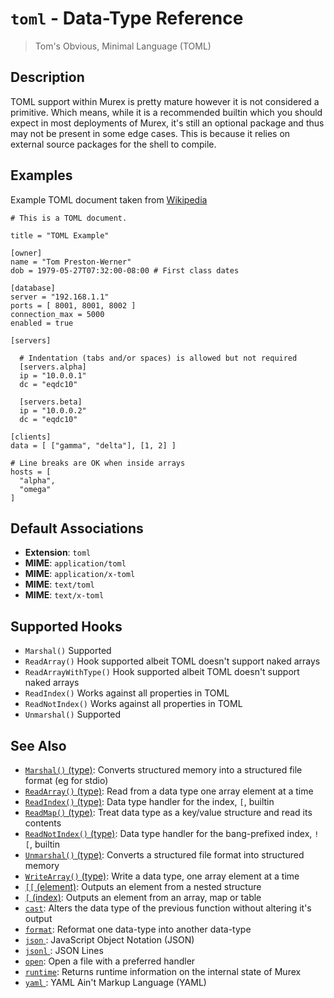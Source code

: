 # `toml` - Data-Type Reference

> Tom's Obvious, Minimal Language (TOML)

## Description

TOML support within Murex is pretty mature however it is not considered a
primitive. Which means, while it is a recommended builtin which you should
expect in most deployments of Murex, it's still an optional package and
thus may not be present in some edge cases. This is because it relies on
external source packages for the shell to compile.

## Examples

Example TOML document taken from [Wikipedia](https://en.wikipedia.org/wiki/TOML)

    # This is a TOML document.

    title = "TOML Example"

    [owner]
    name = "Tom Preston-Werner"
    dob = 1979-05-27T07:32:00-08:00 # First class dates

    [database]
    server = "192.168.1.1"
    ports = [ 8001, 8001, 8002 ]
    connection_max = 5000
    enabled = true

    [servers]

      # Indentation (tabs and/or spaces) is allowed but not required
      [servers.alpha]
      ip = "10.0.0.1"
      dc = "eqdc10"

      [servers.beta]
      ip = "10.0.0.2"
      dc = "eqdc10"

    [clients]
    data = [ ["gamma", "delta"], [1, 2] ]

    # Line breaks are OK when inside arrays
    hosts = [
      "alpha",
      "omega"
    ]

## Default Associations

- **Extension**: `toml`
- **MIME**: `application/toml`
- **MIME**: `application/x-toml`
- **MIME**: `text/toml`
- **MIME**: `text/x-toml`

## Supported Hooks

- `Marshal()`
  Supported
- `ReadArray()`
  Hook supported albeit TOML doesn't support naked arrays
- `ReadArrayWithType()`
  Hook supported albeit TOML doesn't support naked arrays
- `ReadIndex()`
  Works against all properties in TOML
- `ReadNotIndex()`
  Works against all properties in TOML
- `Unmarshal()`
  Supported

## See Also

- [`Marshal()` (type)](/apis/Marshal.md):
  Converts structured memory into a structured file format (eg for stdio)
- [`ReadArray()` (type)](/apis/ReadArray.md):
  Read from a data type one array element at a time
- [`ReadIndex()` (type)](/apis/ReadIndex.md):
  Data type handler for the index, `[`, builtin
- [`ReadMap()` (type)](/apis/ReadMap.md):
  Treat data type as a key/value structure and read its contents
- [`ReadNotIndex()` (type)](/apis/ReadNotIndex.md):
  Data type handler for the bang-prefixed index, `![`, builtin
- [`Unmarshal()` (type)](/apis/Unmarshal.md):
  Converts a structured file format into structured memory
- [`WriteArray()` (type)](/apis/WriteArray.md):
  Write a data type, one array element at a time
- [`[[` (element)](/commands/element.md):
  Outputs an element from a nested structure
- [`[` (index)](/commands/index2.md):
  Outputs an element from an array, map or table
- [`cast`](/commands/cast.md):
  Alters the data type of the previous function without altering it's output
- [`format`](/commands/format.md):
  Reformat one data-type into another data-type
- [`json` ](/types/json.md):
  JavaScript Object Notation (JSON)
- [`jsonl` ](/types/jsonl.md):
  JSON Lines
- [`open`](/commands/open.md):
  Open a file with a preferred handler
- [`runtime`](/commands/runtime.md):
  Returns runtime information on the internal state of Murex
- [`yaml` ](/types/yaml.md):
  YAML Ain't Markup Language (YAML)
